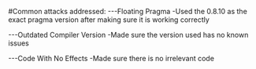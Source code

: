 #Common attacks addressed:
---Floating Pragma
-Used the 0.8.10 as the exact pragma version after making sure it is working correctly 

---Outdated Compiler Version
-Made sure the version used has no known issues

---Code With No Effects
-Made sure there is no irrelevant code
